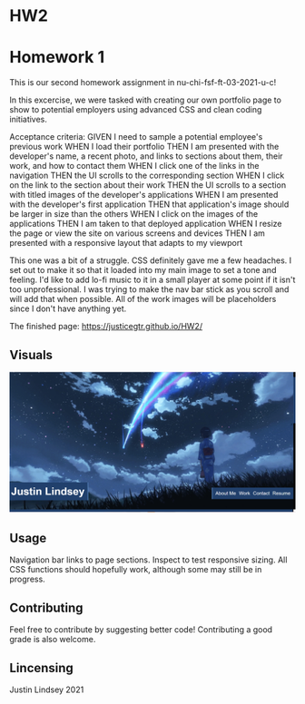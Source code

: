 # HW2
# Homework 1
This is our second homework assignment in nu-chi-fsf-ft-03-2021-u-c! 

In this excercise, we were tasked with creating our own portfolio page to show to potential employers using advanced CSS and clean coding initiatives. 

Acceptance criteria:
GIVEN I need to sample a potential employee's previous work
WHEN I load their portfolio
THEN I am presented with the developer's name, a recent photo, and links to sections about them, their work, and how to contact them
WHEN I click one of the links in the navigation
THEN the UI scrolls to the corresponding section
WHEN I click on the link to the section about their work
THEN the UI scrolls to a section with titled images of the developer's applications
WHEN I am presented with the developer's first application
THEN that application's image should be larger in size than the others
WHEN I click on the images of the applications
THEN I am taken to that deployed application
WHEN I resize the page or view the site on various screens and devices
THEN I am presented with a responsive layout that adapts to my viewport

This one was a bit of a struggle. CSS definitely gave me a few headaches. I set out to make it so that it loaded into my main image to set a tone and feeling. I'd like to add lo-fi music to it in a small player at some point if it isn't too unprofessional. I was trying to make the nav bar stick as you scroll and will add that when possible. All of the work images will be placeholders since I don't have anything yet. 

The finished page:
https://justicegtr.github.io/HW2/

## Visuals
![Portfolio webpage](https://github.com/JusticeGTR/HW2/blob/main/assets/images/Screenshot.png)

## Usage

Navigation bar links to page sections.
Inspect to test responsive sizing.
All CSS functions should hopefully work, although some may still be in progress.

## Contributing

Feel free to contribute by suggesting better code! Contributing a good grade is also welcome.

## Lincensing

Justin Lindsey 2021











